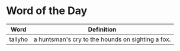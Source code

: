 # Word of the Day

|Word|Definition|
|---|---|
|tallyho|a huntsman's cry to the hounds on sighting a fox.|